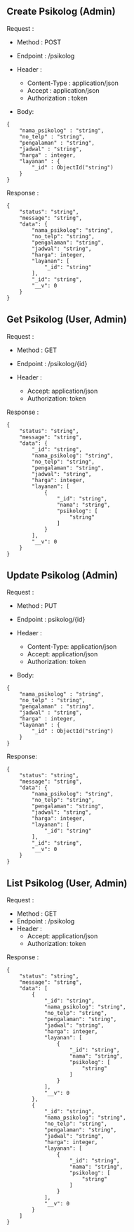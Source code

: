 ## Create Psikolog (Admin)

Request :

  - Method : POST
  - Endpoint : /psikolog
  - Header : 

    - Content-Type : application/json
    - Accept : application/json
    - Authorization : token
  
  - Body:
```
{
    "nama_psikolog" : "string",
    "no_telp" : "string",
    "pengalaman" : "string",
    "jadwal" : "string",
    "harga" : integer,
    "layanan" : {
        "_id" : ObjectId("string")
    }
}
```

Response : 
```
{
    "status": "string",
    "message": "string",
    "data": {
        "nama_psikolog": "string",
        "no_telp": "string",
        "pengalaman": "string",
        "jadwal": "string",
        "harga": integer,
        "layanan": [
            "_id": "string"
        ],
        "_id": "string",
        "__v": 0
    }
}
```
## Get Psikolog (User, Admin)

Request :

  - Method : GET
  - Endpoint : /psikolog/{id}
  - Header : 
    
    - Accept: application/json
    - Authorization: token

Response :
```
{
    "status": "string",
    "message": "string",
    "data": {
        "_id": "string",
        "nama_psikolog": "string",
        "no_telp": "string",
        "pengalaman": "string",
        "jadwal": "string",
        "harga": integer,
        "layanan": [
            {
                "_id": "string",
                "nama": "string",
                "psikolog": [
                    "string"
                ]
            }
        ],
        "__v": 0
    }
}
```

## Update Psikolog (Admin)

Request : 

  - Method : PUT
  - Endpoint : psikolog/{id}
  - Hedaer : 
    - Content-Type: application/json
    - Accept: application/json
    - Authorization: token

  - Body:
```
{
    "nama_psikolog" : "string",
    "no_telp" : "string",
    "pengalaman" : "string",
    "jadwal" : "string",
    "harga" : integer,
    "layanan" : {
        "_id" : ObjectId("string")
    }
}
```

Response: 

```
{
    "status": "string",
    "message": "string",
    "data": {
        "nama_psikolog": "string",
        "no_telp": "string",
        "pengalaman": "string",
        "jadwal": "string",
        "harga": integer,
        "layanan": [
            "_id": "string"
        ],
        "_id": "string",
        "__v": 0
    }
}
```

## List Psikolog (User, Admin)

Request : 
  
  - Method : GET
  - Endpoint : /psikolog
  - Header : 
    - Accept: application/json
    - Authorization: token

Response : 

```
{
    "status": "string",
    "message": "string",
    "data": [
        {
            "_id": "string",
            "nama_psikolog": "string",
            "no_telp": "string",
            "pengalaman": "string",
            "jadwal": "string",
            "harga": integer,
            "layanan": [
                {
                    "_id": "string",
                    "nama": "string",
                    "psikolog": [
                        "string"
                    ]
                }
            ],
            "__v": 0
        },
        {
            "_id": "string",
            "nama_psikolog": "string",
            "no_telp": "string",
            "pengalaman": "string",
            "jadwal": "string",
            "harga": integer,
            "layanan": [
                {
                    "_id": "string",
                    "nama": "string",
                    "psikolog": [
                        "string"
                    ]
                }
            ],
            "__v": 0
        }
    ]
}
```